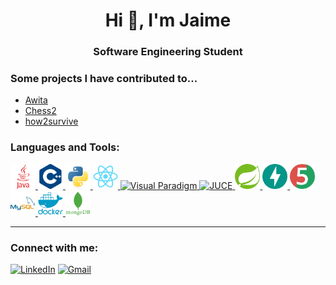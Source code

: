 <h1 align="center">Hi 👋, I'm Jaime</h1>
<h3 align="center">Software Engineering Student</h3>

### Some projects I have contributed to...
- [Awita](https://github.com/2tank/awita)
- [Chess2](https://github.com/VctPerez/Chess2-UMA)
- [how2survive](https://github.com/pablomarquezb78/how2survive)

### Languages and Tools:
<p align="left">
  <a href="https://www.java.com/es/" target="_blank">
    <img src="https://github.com/devicons/devicon/blob/master/icons/java/java-plain-wordmark.svg" alt="Java" width="40" height="40"/> 
  </a>
  <a href="https://isocpp.org/" target="_blank"> 
    <img src="https://github.com/devicons/devicon/blob/master/icons/cplusplus/cplusplus-plain.svg" alt="Cpp" width="40" height="40"/> 
  </a> 
  <a href="https://www.python.org" target="_blank"> 
    <img src="https://raw.githubusercontent.com/devicons/devicon/master/icons/python/python-original.svg" alt="Python" width="40" height="40"/> 
  </a>  
  <a href="https://es.react.dev/" target="_blank"> 
    <img src="https://github.com/devicons/devicon/blob/master/icons/react/react-original.svg" alt="React" width="40" height="40"/> 
  </a> 
  <a href="https://www.visual-paradigm.com/" target="_blank"> 
    <img src="https://l3software.com.br/wp-content/uploads/2018/05/Visual-paradigm-modeler-logo.jpg" alt="Visual Paradigm" width="40" height="40"/> 
  </a> 
  <a href="https://juce.com/" target="_blank"> 
    <img src="https://www.svgrepo.com/show/510435/logo-juce.svg" alt="JUCE" width="40" height="40"/> 
  </a>
  <a href="https://spring.io/projects/spring-boot" target="_blank"> 
    <img src="https://github.com/devicons/devicon/blob/master/icons/spring/spring-original.svg" alt="SpringBoot" width="40" height="40"/> 
  </a>
  <a href="https://fastapi.tiangolo.com/" target="_blank"> 
    <img src="https://github.com/devicons/devicon/blob/master/icons/fastapi/fastapi-original.svg" alt="FastAPI" width="40" height="40"/> 
  </a> 
  <a href="https://junit.org/junit5/" target="_blank"> 
    <img src="https://github.com/devicons/devicon/blob/master/icons/junit/junit-original.svg" alt="JUnit" width="40" height="40"/> 
  </a>  
  <a href="https://www.mysql.com/" target="_blank"> 
    <img src="https://github.com/devicons/devicon/blob/master/icons/mysql/mysql-original-wordmark.svg" alt="MySQL" width="40" height="40"/> 
  </a> 
  <a href="https://www.docker.com/" target="_blank"> 
    <img src="https://github.com/devicons/devicon/blob/master/icons/docker/docker-plain-wordmark.svg" alt="Docker" width="40" height="40"/> 
  </a> 
  <a href="https://www.mongodb.com/" target="_blank"> 
    <img src="https://github.com/devicons/devicon/blob/master/icons/mongodb/mongodb-plain-wordmark.svg" alt="MongoDB" width="40" height="40"/> 
  </a>
</p>

---

### Connect with me:
[![LinkedIn](https://img.shields.io/badge/LinkedIn-0077B5?style=for-the-badge&logo=linkedin&logoColor=white)](https://www.linkedin.com/in/jaime-ezequiel-rodríguez-rodríguez-331028334)
[![Gmail](https://img.shields.io/badge/Gmail-D14836?style=for-the-badge&logo=gmail&logoColor=white)](mailto:jaezro03@gmail.com)
